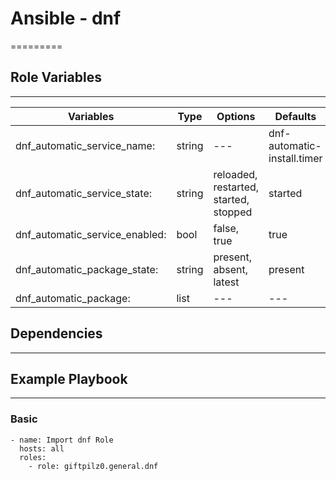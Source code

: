 # Ansible - dnf

\=========

## Role Variables

______________________________________________________________________

| Variables                      | Type   | Options                               | Defaults                    |
| ------------------------------ | ------ | ------------------------------------- | --------------------------- |
| dnf_automatic_service_name:    | string | ---                                   | dnf-automatic-install.timer |
| dnf_automatic_service_state:   | string | reloaded, restarted, started, stopped | started                     |
| dnf_automatic_service_enabled: | bool   | false, true                           | true                        |
| dnf_automatic_package_state:   | string | present, absent, latest               | present                     |
| dnf_automatic_package:         | list   | ---                                   | ---                         |

## Dependencies

______________________________________________________________________

## Example Playbook

______________________________________________________________________

### Basic

```
- name: Import dnf Role
  hosts: all
  roles:
    - role: giftpilz0.general.dnf
```
